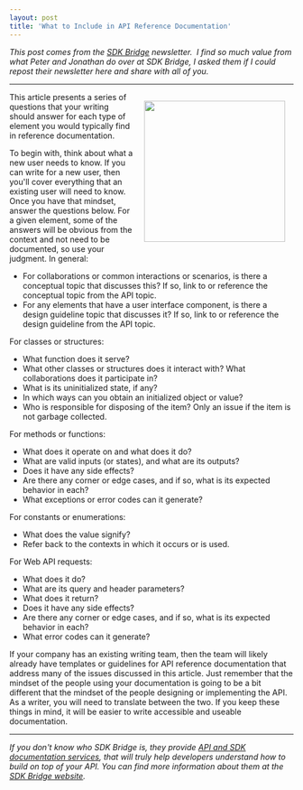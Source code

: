 ```yaml
---
layout: post
title: 'What to Include in API Reference Documentation'
---
```

<p><em>This post comes from the <a title="SDK Bridge" href="http://sdkbridge.com/">SDK Bridge</a> newsletter. &nbsp;I find so much value from what Peter and Jonathan do over at SDK Bridge, I asked them if I could repost their newsletter here and share with all of you.</em></p>
<hr />
<p><a title="SDK Bridge" href="http://sdkbridge.com/"><img style="padding: 15px;" src="http://kinlane-productions.s3.amazonaws.com/api-evangelist-site/serviceproviders/SDKBridge-logo.gif" alt="" width="250" align="right" /></a>This article presents a series of questions that your writing should answer for each type of element you would typically find in reference documentation.</p>
<p>To begin with, think about what a new user needs to know. If you can write for a new user, then you'll cover everything that an existing user will need to know. Once you have that mindset, answer the questions below. For a given element, some of the answers will be obvious from the context and not need to be documented, so use your judgment. In general:</p>
<ul class="mainlist">
<li>For collaborations or common interactions or scenarios, is there a conceptual topic that discusses this? If so, link to or reference the conceptual topic from the API topic.</li>
<li>For any elements that have a user interface component, is there a design guideline topic that discusses it? If so, link to or reference the design guideline from the API topic.</li>
</ul>
<p>For classes or structures:</p>
<ul class="mainlist">
<li>What function does it serve?</li>
<li>What other classes or structures does it interact with? What collaborations does it participate in?</li>
<li>What is its uninitialized state, if any?</li>
<li>In which ways can you obtain an initialized object or value?</li>
<li>Who is responsible for disposing of the item? Only an issue if the item is not garbage collected.</li>
</ul>
<p>For methods or functions:</p>
<ul class="mainlist">
<li>What does it operate on and what does it do?</li>
<li>What are valid inputs (or states), and what are its outputs?</li>
<li>Does it have any side effects?</li>
<li>Are there any corner or edge cases, and if so, what is its expected behavior in each?</li>
<li>What exceptions or error codes can it generate?</li>
</ul>
<p>For constants or enumerations:</p>
<ul class="mainlist">
<li>What does the value signify?</li>
<li>Refer back to the contexts in which it occurs or is used.</li>
</ul>
<p>For Web API requests:</p>
<ul class="mainlist">
<li>What does it do?</li>
<li>What are its query and header parameters?</li>
<li>What does it return?</li>
<li>Does it have any side effects?</li>
<li>Are there any corner or edge cases, and if so, what is its expected behavior in each?</li>
<li>What error codes can it generate?</li>
</ul>
<p>If your company has an existing writing team, then the team will likely already have templates or guidelines for API reference documentation that address many of the issues discussed in this article. Just remember that the mindset of the people using your documentation is going to be a bit different that the mindset of the people designing or implementing the API. As a writer, you will need to translate between the two. If you keep these things in mind, it will be easier to write accessible and useable documentation.</p>
<hr />
<p><em>If you don't know who SDK Bridge is, they provide <a title="API and SDK Documentation Services" href="http://sdkbridge.com/">API and SDK documentation services</a>, that will truly help developers understand how to build on top of your API. You can find more information about them at the <a title="SDK Bridge" href="http://sdkbridge.com/">SDK Bridge website</a>.</em></p>
